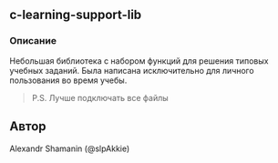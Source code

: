 ## c-learning-support-lib

### Описание

Небольшая библиотека с набором функций для решения типовых учебных заданий.
Была написана исключительно для личного пользования во время учебы.

> P.S. Лучше подключать все файлы

## Автор

Alexandr Shamanin (@slpAkkie)
